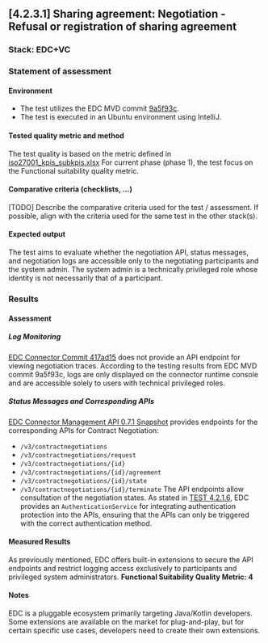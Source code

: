 ## [4.2.3.1] Sharing agreement: Negotiation - Refusal or registration of sharing agreement
### Stack: EDC+VC
### Statement of assessment
#### Environment
- The test utilizes the EDC MVD commit [9a5f93c](https://github.com/eclipse-edc/MinimumViableDataspace/commit/9a5f93c89cf5624cc4bf8eaa024a29da9b8e3d12).
- The test is executed in an Ubuntu environment using IntelliJ.
#### Tested quality metric and method
The test quality is based on the metric defined in [iso27001_kpis_subkpis.xlsx](../../../../../design_decisions/background_info/iso27001_kpis_subkpis.xlsx)
For current phase (phase 1), the test focus on the Functional suitability quality metric.
#### Comparative criteria (checklists, ...)
[TODO] Describe the comparative criteria used for the test / assessment. If possible, align with the criteria used for the same test in the other stack(s).

#### Expected output
The test aims to evaluate whether the negotiation API, status messages, and negotiation logs are accessible only to the negotiating participants and the system admin. The system admin is a technically privileged role whose identity is not necessarily that of a participant.

### Results
#### Assessment
##### Log Monitoring
[EDC Connector Commit 417ad15](https://github.com/eclipse-edc/Connector/commit/417ad15fa4e64d110ee74c28e49df2f1d87f85e0) does not provide an API endpoint for viewing negotiation traces.
According to the testing results from EDC MVD commit 9a5f93c, logs are only displayed on the connector runtime console and are accessible solely to users with technical privileged roles.

##### Status Messages and Corresponding APIs
[EDC Connector Management API 0.7.1 Snapshot](https://github.com/eclipse-edc/Connector/blob/gh-pages/openapi/management-api/0.7.1-SNAPSHOT/management-api.yaml) provides endpoints for the corresponding APIs for Contract Negotiation:
- `/v3/contractnegotiations`
- `/v3/contractnegotiations/request`
- `/v3/contractnegotiations/{id}`
- `/v3/contractnegotiations/{id}/agreement`
- `/v3/contractnegotiations/{id}/state`
- `/v3/contractnegotiations/{id}/terminate`
The API endpoints allow consultation of the negotiation states. As stated in [TEST 4.2.1.6](../../negotiating_sharing_agreement/test_4_2_1_6/result_edc_vc.md), EDC provides an `AuthenticationService` for integrating authentication protection into the APIs, ensuring that the APIs can only be triggered with the correct authentication method.
#### Measured Results
As previously mentioned, EDC offers built-in extensions to secure the API endpoints and restrict logging access exclusively to participants and privileged system administrators.
**Functional Suitability Quality Metric: 4**
#### Notes
EDC is a pluggable ecosystem primarily targeting Java/Kotlin developers. Some extensions are available on the market for plug-and-play, but for certain specific use cases, developers need to create their own extensions.
